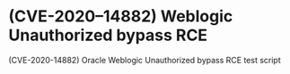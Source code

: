 # (CVE-2020–14882) Weblogic Unauthorized bypass RCE
(CVE-2020-14882) Oracle Weblogic Unauthorized bypass RCE test script
